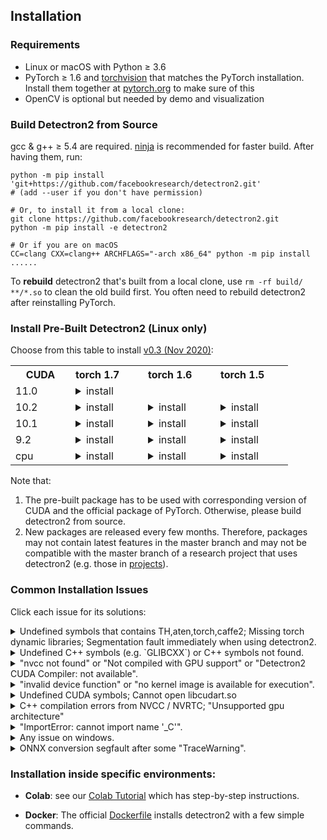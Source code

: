 ## Installation

### Requirements
- Linux or macOS with Python ≥ 3.6
- PyTorch ≥ 1.6 and [torchvision](https://github.com/pytorch/vision/) that matches the PyTorch installation.
  Install them together at [pytorch.org](https://pytorch.org) to make sure of this
- OpenCV is optional but needed by demo and visualization


### Build Detectron2 from Source

gcc & g++ ≥ 5.4 are required. [ninja](https://ninja-build.org/) is recommended for faster build.
After having them, run:
```
python -m pip install 'git+https://github.com/facebookresearch/detectron2.git'
# (add --user if you don't have permission)

# Or, to install it from a local clone:
git clone https://github.com/facebookresearch/detectron2.git
python -m pip install -e detectron2

# Or if you are on macOS
CC=clang CXX=clang++ ARCHFLAGS="-arch x86_64" python -m pip install ......
```

To __rebuild__ detectron2 that's built from a local clone, use `rm -rf build/ **/*.so` to clean the
old build first. You often need to rebuild detectron2 after reinstalling PyTorch.

### Install Pre-Built Detectron2 (Linux only)

Choose from this table to install [v0.3 (Nov 2020)](https://github.com/facebookresearch/detectron2/releases):

<table class="docutils"><tbody><th width="80"> CUDA </th><th valign="bottom" align="left" width="100">torch 1.7</th><th valign="bottom" align="left" width="100">torch 1.6</th><th valign="bottom" align="left" width="100">torch 1.5</th> <tr><td align="left">11.0</td><td align="left"><details><summary> install </summary><pre><code>python -m pip install detectron2 -f \
  https://dl.fbaipublicfiles.com/detectron2/wheels/cu110/torch1.7/index.html
</code></pre> </details> </td> <td align="left"> </td> <td align="left"> </td> </tr> <tr><td align="left">10.2</td><td align="left"><details><summary> install </summary><pre><code>python -m pip install detectron2 -f \
  https://dl.fbaipublicfiles.com/detectron2/wheels/cu102/torch1.7/index.html
</code></pre> </details> </td> <td align="left"><details><summary> install </summary><pre><code>python -m pip install detectron2 -f \
  https://dl.fbaipublicfiles.com/detectron2/wheels/cu102/torch1.6/index.html
</code></pre> </details> </td> <td align="left"><details><summary> install </summary><pre><code>python -m pip install detectron2 -f \
  https://dl.fbaipublicfiles.com/detectron2/wheels/cu102/torch1.5/index.html
</code></pre> </details> </td> </tr> <tr><td align="left">10.1</td><td align="left"><details><summary> install </summary><pre><code>python -m pip install detectron2 -f \
  https://dl.fbaipublicfiles.com/detectron2/wheels/cu101/torch1.7/index.html
</code></pre> </details> </td> <td align="left"><details><summary> install </summary><pre><code>python -m pip install detectron2 -f \
  https://dl.fbaipublicfiles.com/detectron2/wheels/cu101/torch1.6/index.html
</code></pre> </details> </td> <td align="left"><details><summary> install </summary><pre><code>python -m pip install detectron2 -f \
  https://dl.fbaipublicfiles.com/detectron2/wheels/cu101/torch1.5/index.html
</code></pre> </details> </td> </tr> <tr><td align="left">9.2</td><td align="left"><details><summary> install </summary><pre><code>python -m pip install detectron2 -f \
  https://dl.fbaipublicfiles.com/detectron2/wheels/cu92/torch1.7/index.html
</code></pre> </details> </td> <td align="left"><details><summary> install </summary><pre><code>python -m pip install detectron2 -f \
  https://dl.fbaipublicfiles.com/detectron2/wheels/cu92/torch1.6/index.html
</code></pre> </details> </td> <td align="left"><details><summary> install </summary><pre><code>python -m pip install detectron2 -f \
  https://dl.fbaipublicfiles.com/detectron2/wheels/cu92/torch1.5/index.html
</code></pre> </details> </td> </tr> <tr><td align="left">cpu</td><td align="left"><details><summary> install </summary><pre><code>python -m pip install detectron2 -f \
  https://dl.fbaipublicfiles.com/detectron2/wheels/cpu/torch1.7/index.html
</code></pre> </details> </td> <td align="left"><details><summary> install </summary><pre><code>python -m pip install detectron2 -f \
  https://dl.fbaipublicfiles.com/detectron2/wheels/cpu/torch1.6/index.html
</code></pre> </details> </td> <td align="left"><details><summary> install </summary><pre><code>python -m pip install detectron2 -f \
  https://dl.fbaipublicfiles.com/detectron2/wheels/cpu/torch1.5/index.html
</code></pre> </details> </td> </tr></tbody></table>


Note that:
1. The pre-built package has to be used with corresponding version of CUDA and the official package of PyTorch.
   Otherwise, please build detectron2 from source.
2. New packages are released every few months. Therefore, packages may not contain latest features in the master
   branch and may not be compatible with the master branch of a research project that uses detectron2
   (e.g. those in [projects](projects)).

### Common Installation Issues

Click each issue for its solutions:

<details>
<summary>
Undefined symbols that contains TH,aten,torch,caffe2; Missing torch dynamic libraries; Segmentation fault immediately when using detectron2.
</summary>
<br/>

This usually happens when detectron2 or torchvision is not
compiled with the version of PyTorch you're running.

If the error comes from a pre-built torchvision, uninstall torchvision and pytorch and reinstall them
following [pytorch.org](http://pytorch.org). So the versions will match.

If the error comes from a pre-built detectron2, check [release notes](https://github.com/facebookresearch/detectron2/releases)
to see the corresponding pytorch version required for each pre-built detectron2.
Or uninstall and reinstall the correct pre-built detectron2.

If the error comes from detectron2 or torchvision that you built manually from source,
remove files you built (`build/`, `**/*.so`) and rebuild it so it can pick up the version of pytorch currently in your environment.

If you cannot resolve this problem, please include the output of `gdb -ex "r" -ex "bt" -ex "quit" --args python -m detectron2.utils.collect_env`
in your issue.
</details>

<details>
<summary>
Undefined C++ symbols (e.g. `GLIBCXX`) or C++ symbols not found.
</summary>
<br/>
Usually it's because the library is compiled with a newer C++ compiler but run with an old C++ runtime.

This often happens with old anaconda.
Try `conda update libgcc`. Then rebuild detectron2.

The fundamental solution is to run the code with proper C++ runtime.
One way is to use `LD_PRELOAD=/path/to/libstdc++.so`.

</details>

<details>
<summary>
"nvcc not found" or "Not compiled with GPU support" or "Detectron2 CUDA Compiler: not available".
</summary>
<br/>
CUDA is not found when building detectron2.
You should make sure

```
python -c 'import torch; from torch.utils.cpp_extension import CUDA_HOME; print(torch.cuda.is_available(), CUDA_HOME)'
```

print `(True, a directory with cuda)` at the time you build detectron2.

Most models can run inference (but not training) without GPU support. To use CPUs, set `MODEL.DEVICE='cpu'` in the config.
</details>

<details>
<summary>
"invalid device function" or "no kernel image is available for execution".
</summary>
<br/>
Two possibilities:

* You build detectron2 with one version of CUDA but run it with a different version.

  To check whether it is the case,
  use `python -m detectron2.utils.collect_env` to find out inconsistent CUDA versions.
  In the output of this command, you should expect "Detectron2 CUDA Compiler", "CUDA_HOME", "PyTorch built with - CUDA"
  to contain cuda libraries of the same version.

  When they are inconsistent,
  you need to either install a different build of PyTorch (or build by yourself)
  to match your local CUDA installation, or install a different version of CUDA to match PyTorch.

* PyTorch/torchvision/Detectron2 is not built for the correct GPU SM architecture (aka. compute capability).

  The architecture included by PyTorch/detectron2/torchvision is available in the "architecture flags" in
  `python -m detectron2.utils.collect_env`. It must include
  the architecture of your GPU, which can be found at [developer.nvidia.com/cuda-gpus](https://developer.nvidia.com/cuda-gpus).

  If you're using pre-built PyTorch/detectron2/torchvision, they have included support for most popular GPUs already.
  If not supported, you need to build them from source.

  When building detectron2/torchvision from source, they detect the GPU device and build for only the device.
  This means the compiled code may not work on a different GPU device.
  To recompile them for the correct architecture, remove all installed/compiled files,
  and rebuild them with the `TORCH_CUDA_ARCH_LIST` environment variable set properly.
  For example, `export TORCH_CUDA_ARCH_LIST="6.0;7.0"` makes it compile for both P100s and V100s.
</details>

<details>
<summary>
Undefined CUDA symbols; Cannot open libcudart.so
</summary>
<br/>
The version of NVCC you use to build detectron2 or torchvision does
not match the version of CUDA you are running with.
This often happens when using anaconda's CUDA runtime.

Use `python -m detectron2.utils.collect_env` to find out inconsistent CUDA versions.
In the output of this command, you should expect "Detectron2 CUDA Compiler", "CUDA_HOME", "PyTorch built with - CUDA"
to contain cuda libraries of the same version.

When they are inconsistent,
you need to either install a different build of PyTorch (or build by yourself)
to match your local CUDA installation, or install a different version of CUDA to match PyTorch.
</details>


<details>
<summary>
C++ compilation errors from NVCC / NVRTC; "Unsupported gpu architecture"
</summary>

1. Local CUDA/NVCC version has to match the CUDA version of your PyTorch. Both can be found in `python collect_env.py`.
   When they are inconsistent, you need to either install a different build of PyTorch (or build by yourself)
   to match your local CUDA installation, or install a different version of CUDA to match PyTorch.

2. Local CUDA/NVCC version shall support the SM architecture (a.k.a. compute capability) of your GPU.
   The capability of your GPU can be found at [developer.nvidia.com/cuda-gpus](https://developer.nvidia.com/cuda-gpus).
   The capability supported by NVCC is listed at [here](https://gist.github.com/ax3l/9489132).
   If your NVCC version is too old, this can be workaround a lower capability.environment variable
   `TORCH_CUDA_ARCH_LIST` to a lower, supported capability.

3. The combination of NVCC and GCC you use is incompatible. You need to change one of their versions.
   See [here](https://gist.github.com/ax3l/9489132) for some valid combinations.
   Notably, CUDA<=10.1.105 doesn't support GCC>7.3.

   The CUDA/GCC version used by PyTorch can be found by `print(torch.__config__.show())`.

</details>


<details>
<summary>
"ImportError: cannot import name '_C'".
</summary>
<br/>
Please build and install detectron2 following the instructions above.

Or, if you are running code from detectron2's root directory, `cd` to a different one.
Otherwise you may not import the code that you installed.
</details>


<details>
<summary>
Any issue on windows.
</summary>
<br/>

Detectron2 is continuously built on windows with [CircleCI](https://app.circleci.com/pipelines/github/facebookresearch/detectron2?branch=master).
However we do not provide official support for it.
PRs that improves code compatibility on windows are welcome.
</details>

<details>
<summary>
ONNX conversion segfault after some "TraceWarning".
</summary>
<br/>
The ONNX package is compiled with a too old compiler.

Please build and install ONNX from its source code using a compiler
whose version is closer to what's used by PyTorch (available in `torch.__config__.show()`).
</details>


### Installation inside specific environments:

* __Colab__: see our [Colab Tutorial](https://colab.research.google.com/drive/16jcaJoc6bCFAQ96jDe2HwtXj7BMD_-m5)
  which has step-by-step instructions.

* __Docker__: The official [Dockerfile](docker) installs detectron2 with a few simple commands.

